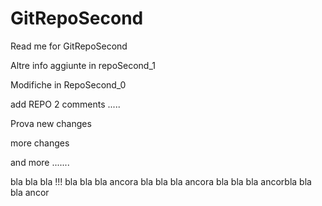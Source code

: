 GitRepoSecond
=============
Read me for GitRepoSecond

Altre info aggiunte in repoSecond_1

Modifiche in RepoSecond_0

add REPO 2 comments .....

Prova new changes

more changes


and more .......

bla bla bla !!!
bla bla bla ancora 
bla bla bla ancora
bla bla bla ancorbla bla bla ancor
 



